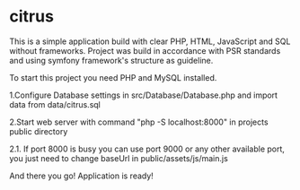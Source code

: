 # citrus


This is a simple application build with clear PHP, HTML, JavaScript and SQL without frameworks. Project was build in accordance with PSR standards and using symfony framework's structure as guideline. 

To start this project you need PHP and MySQL installed.

1.Configure Database settings in src/Database/Database.php and import data from data/citrus.sql 
  
2.Start web server with command "php -S localhost:8000" in projects public directory

2.1. If port 8000 is busy you can use port 9000 or any other available port, you just need to change baseUrl in public/assets/js/main.js

And there you go! Application is ready!
